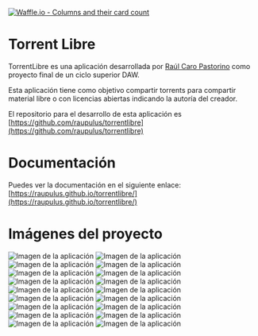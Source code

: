 
[![Waffle.io - Columns and their card count](https://badge.waffle.io/fryntiz/torrentlibre.svg?columns=all)](https://waffle.io/fryntiz/torrentlibre)

# Torrent Libre

TorrentLibre es una aplicación desarrollada por
[Raúl Caro Pastorino](https://raupulus.dev) como proyecto final de un ciclo
superior DAW.

Esta aplicación tiene como objetivo compartir torrents para compartir
material libre o con licencias abiertas indicando la autoría del creador.

El repositorio para el desarrollo de esta aplicación es
[https://github.com/raupulus/torrentlibre](https://github.com/raupulus/torrentlibre)

# Documentación

Puedes ver la documentación en el siguiente enlace:
[https://raupulus.github.io/torrentlibre/](https://raupulus.github.io/torrentlibre/)

# Imágenes del proyecto

![Imagen de la aplicación](https://raw.githubusercontent.com/raupulus/torrentlibre/master/docs/images/man1.png)
![Imagen de la aplicación](https://raw.githubusercontent.com/raupulus/torrentlibre/master/docs/images/man2.png)
![Imagen de la aplicación](https://raw.githubusercontent.com/raupulus/torrentlibre/master/docs/images/man3.png)
![Imagen de la aplicación](https://raw.githubusercontent.com/raupulus/torrentlibre/master/docs/images/man4.png)
![Imagen de la aplicación](https://raw.githubusercontent.com/raupulus/torrentlibre/master/docs/images/man5.png)
![Imagen de la aplicación](https://raw.githubusercontent.com/raupulus/torrentlibre/master/docs/images/man6.png)
![Imagen de la aplicación](https://raw.githubusercontent.com/raupulus/torrentlibre/master/docs/images/man7.png)
![Imagen de la aplicación](https://raw.githubusercontent.com/raupulus/torrentlibre/master/docs/images/man8.png)
![Imagen de la aplicación](https://raw.githubusercontent.com/raupulus/torrentlibre/master/docs/images/man9.png)
![Imagen de la aplicación](https://raw.githubusercontent.com/raupulus/torrentlibre/master/docs/images/man10.png)
![Imagen de la aplicación](https://raw.githubusercontent.com/raupulus/torrentlibre/master/docs/images/man11.png)
![Imagen de la aplicación](https://raw.githubusercontent.com/raupulus/torrentlibre/master/docs/images/man12.png)
![Imagen de la aplicación](https://raw.githubusercontent.com/raupulus/torrentlibre/master/docs/images/man13.png)
![Imagen de la aplicación](https://raw.githubusercontent.com/raupulus/torrentlibre/master/docs/images/man14.png)
![Imagen de la aplicación](https://raw.githubusercontent.com/raupulus/torrentlibre/master/docs/images/man15.png)
![Imagen de la aplicación](https://raw.githubusercontent.com/raupulus/torrentlibre/master/docs/images/man16.png)
![Imagen de la aplicación](https://raw.githubusercontent.com/raupulus/torrentlibre/master/docs/images/man17.png)
![Imagen de la aplicación](https://raw.githubusercontent.com/raupulus/torrentlibre/master/docs/images/man18.png)
